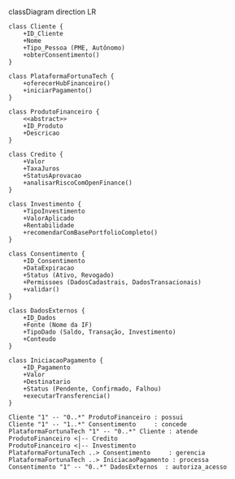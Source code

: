 classDiagram
    direction LR

    class Cliente {
        +ID_Cliente
        +Nome
        +Tipo_Pessoa (PME, Autônomo)
        +obterConsentimento()
    }

    class PlataformaFortunaTech {
        +oferecerHubFinanceiro()
        +iniciarPagamento()
    }

    class ProdutoFinanceiro {
        <<abstract>>
        +ID_Produto
        +Descricao
    }

    class Credito {
        +Valor
        +TaxaJuros
        +StatusAprovacao
        +analisarRiscoComOpenFinance()
    }

    class Investimento {
        +TipoInvestimento
        +ValorAplicado
        +Rentabilidade
        +recomendarComBasePortfolioCompleto()
    }

    class Consentimento {
        +ID_Consentimento
        +DataExpiracao
        +Status (Ativo, Revogado)
        +Permissoes (DadosCadastrais, DadosTransacionais)
        +validar()
    }

    class DadosExternos {
        +ID_Dados
        +Fonte (Nome da IF)
        +TipoDado (Saldo, Transação, Investimento)
        +Conteudo
    }

    class IniciacaoPagamento {
        +ID_Pagamento
        +Valor
        +Destinatario
        +Status (Pendente, Confirmado, Falhou)
        +executarTransferencia()
    }

    Cliente "1" -- "0..*" ProdutoFinanceiro : possui
    Cliente "1" -- "1..*" Consentimento     : concede
    PlataformaFortunaTech "1" -- "0..*" Cliente : atende
    ProdutoFinanceiro <|-- Credito
    ProdutoFinanceiro <|-- Investimento
    PlataformaFortunaTech ..> Consentimento     : gerencia
    PlataformaFortunaTech ..> IniciacaoPagamento : processa
    Consentimento "1" -- "0..*" DadosExternos  : autoriza_acesso
